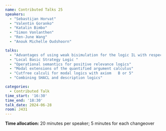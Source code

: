 ```yaml
---
name: Contributed Talks 25
speakers: 
  - "Sebastijan Horvat"
  - "Valentin Goranko"
  - "Katalin Bimbo"
  - "Simon Vonlanthen"
  - "Ren-June Wang"
  - "Anouk Michelle Oudshoorn"

talks: 
  - "Advantages of using weak bisimulation for the logic IL with respect to Verbrugge semantics"
  - "Local Basic Strategy Logic "
  - "Operational semantics for positive relevance logics"
  - "Modal extensions of the quantified argument calculus"
  - "Cutfree calculi for modal logics with axiom   B or 5"
  - "Combining SHACL and description logics"

categories:
  - Contributed Talk
time_start: '16:30'
time_end: '18:30'
talk_date: 2024-06-28
room: J431
---
```

**Time allocation:** 20 minutes per speaker; 5 minutes for each changeover
